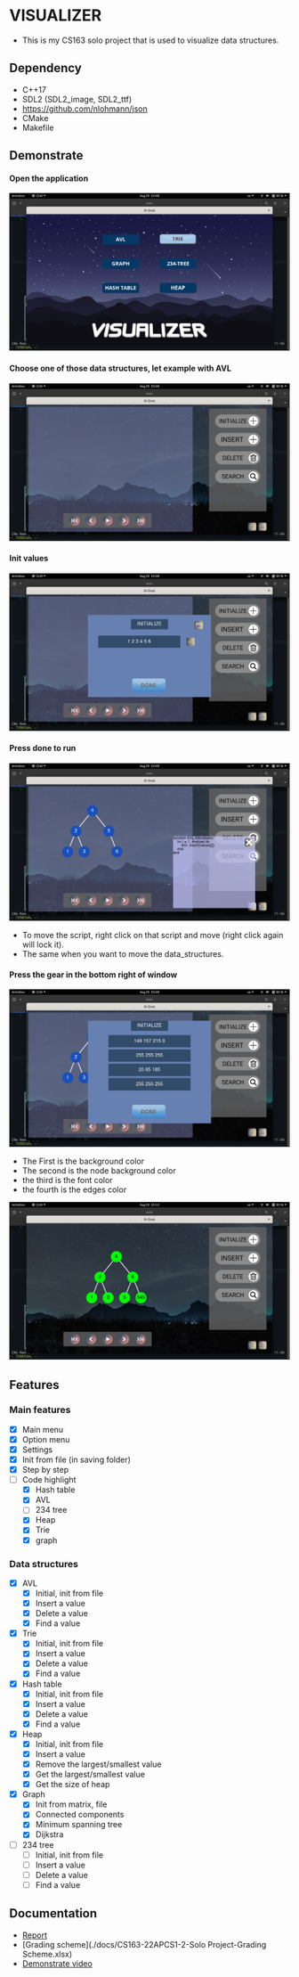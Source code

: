 # VISUALIZER 
- This is my CS163 solo project that is used to visualize data structures.

## Dependency
- C++17
- SDL2 (SDL2_image, SDL2_ttf)
- https://github.com/nlohmann/json
- CMake
- Makefile
## Demonstrate

#### Open the application 
![started](./sharing/image/start.png)

#### Choose one of those data structures, let example with AVL
![avl](./sharing/image/chooseAVL.png)

#### Init values 
![init](./sharing/image/inputinit.png)

#### Press done to run
![run](./sharing/image/init.png)
- To move the script, right click on that script and move (right click again will lock it).
- The same when you want to move the data_structures.

#### Press the gear in the bottom right of window
![setting](./sharing/image/inputcustom.png)
- The First is the background color 
- The second is the node background color
- the third is the font color 
- the fourth is the edges color

![custom](./sharing/image/custom.png)
## Features

### Main features
- [x] Main menu
- [x] Option menu 
- [x] Settings
- [x] Init from file (in saving folder)
- [x] Step by step 
- [ ] Code highlight
    - [x] Hash table 
    - [x] AVL
    - [ ] 234 tree
    - [x] Heap 
    - [x] Trie
    - [x] graph
### Data structures 
- [x] AVL 
    - [x] Initial, init from file
    - [x] Insert a value
    - [x] Delete a value 
    - [x] Find a value 
- [x] Trie 
    - [x] Initial, init from file
    - [x] Insert a value
    - [x] Delete a value 
    - [x] Find a value 
- [x] Hash table 
    - [x] Initial, init from file
    - [x] Insert a value
    - [x] Delete a value 
    - [x] Find a value 
- [x] Heap
    - [x] Initial, init from file
    - [x] Insert a value
    - [x] Remove the largest/smallest value
    - [x] Get the largest/smallest value 
    - [x] Get the size of heap 
- [x] Graph
    - [x] Init from matrix, file 
    - [x] Connected components 
    - [x] Minimum spanning tree
    - [x] Dijkstra
- [ ] 234 tree
    - [ ] Initial, init from file
    - [ ] Insert a value
    - [ ] Delete a value 
    - [ ] Find a value 
## Documentation
- [Report](./docs/latex/refman.pdf) 
- [Grading scheme](./docs/CS163-22APCS1-2-Solo Project-Grading Scheme.xlsx)
- [Demonstrate video](https://youtu.be/xdw5IfRh6OQ)

